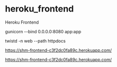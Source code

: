 
# heroku_frontend

Heroku Frontend

gunicorn --bind 0.0.0.0:8080 app:app

twistd -n web --path httpdocs

https://shm-frontend-c3f2dc0fa89c.herokuapp.com/

https://shm-frontend-c3f2dc0fa89c.herokuapp.com/

